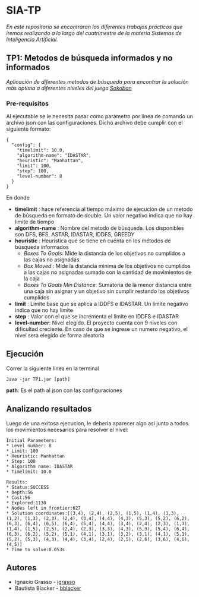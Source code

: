 # SIA-TP
_En este repositorio se encontraran los diferentes trabajos prácticos que iremos realizando a lo largo del cuatrimestre de la materia Sistemas de Inteligencia Artificial._

## TP1: Metodos de búsqueda informados y no informados
_Aplicación de diferentes metodos de búsqueda para encontrar la solución más optima a diferentes niveles del juego [Sokoban](http://www.game-sokoban.com/)_

### Pre-requisitos
Al ejecutable se le necesita pasar como parámetro por linea de comando un archivo json con las configuraciones. Dicho archivo debe cumplir con el siguiente formato:

```
{
  "config": {
    "timelimit": 10.0,
    "algorithm-name": "IDASTAR",
    "heuristic": "Manhattan",
    "limit": 100,
    "step": 100,
    "level-number": 8
  }
}
```
En donde
* **timelimit** : hace referencia al tiempo máximo de ejecución de un metodo de búsqueda en formato de double. Un valor negativo indica que no hay limite de tiempo
* **algorithm-name** : Nombre del metodo de búsqueda. Los disponibles son DFS, BFS, ASTAR, IDASTAR, IDDFS, GREEDY
* **heuristic** : Heuristica que se tiene en cuenta en los métodos de búsqueda informados
    * *Boxes To Goals*: Mide la distancia de los objetivos no cumplidos a las cajas no asignadas. 
    * *Box Moved* : Mide la distancia minima de los objetivos no cumplidos a las cajas no asignadas sumado con la cantidad de movimientos de la caja
    * *Boxes To Goals Min Distance*: Sumatoria de la menor distancia entre una caja sin asignar y un objetivo sin cumplir restando los objetivos cumplidos
* **limit** : Limite base que se aplica a IDDFS e IDASTAR. Un limite negativo indica que no hay limite
* **step** : Valor con el que se incrementa el limite en IDDFS e IDASTAR
* **level-number**: Nivel elegido. El proyecto cuenta con 9 niveles con dificultad creciente. En caso de que se ingrese un numero negativo, el nivel sera elegido de forma aleatoria

## Ejecución
Correr la siguiente linea en la terminal
```
Java -jar TP1.jar [path]
```
**path**: Es el path al json con las configuraciones

## Analizando resultados
Luego de una exitosa ejecucion, le deberia aparecer algo asi junto a todos los movimientos necesarios para resolver el nivel:
```
Initial Parameters:
* Level number: 8
* Limit: 100
* Heuristic: Manhattan
* Step: 100
* Algorithm name: IDASTAR
* Timelimit: 10.0

Results:
* Status:SUCCESS
* Depth:56
* Cost:56
* Explored:1130
* Nodes left in frontier:627
* Solution coordinates:[(3,4), (2,4), (2,5), (1,5), (1,4), (1,3), (1,2), (1,3), (2,3), (2,4), (3,4), (4,4), (4,3), (5,3), (5,2), (6,2), (6,3), (6,4), (6,5), (6,4), (5,4), (4,4), (3,4), (2,4), (2,3), (1,3), (1,4), (1,5), (2,5), (2,4), (2,3), (3,3), (4,3), (5,3), (5,4), (6,4), (6,3), (6,2), (5,2), (5,1), (4,1), (3,1), (3,2), (3,1), (4,1), (5,1), (5,2), (5,3), (4,3), (4,4), (3,4), (2,4), (2,5), (2,6), (3,6), (4,6), (4,5)]
* Time to solve:0.053s
```

## Autores
* Ignacio Grasso - [igrasso](https://github.com/igrasso98)
* Bautista Blacker - [bblacker](https://github.com/bautiblacker)

